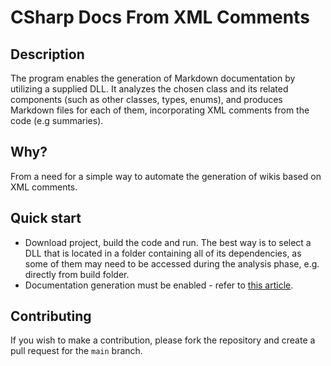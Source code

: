 #  CSharp Docs From XML Comments

## Description

The program enables the generation of Markdown documentation by utilizing a supplied DLL. It analyzes the chosen class and its related components (such as other classes, types, enums), and produces Markdown files for each of them, incorporating XML comments from the code (e.g summaries).

## Why?

From a need for a simple way to automate the generation of wikis based on XML comments.

## Quick start

- Download project, build the code and run. The best way  is to select a DLL that is located in a folder containing all of its dependencies, as some of them may need to be accessed during the analysis phase, e.g. directly from build folder.
- Documentation generation must be enabled - refer to [this article](https://learn.microsoft.com/en-us/visualstudio/ide/reference/generate-xml-documentation-comments?view=vs-2022).

## Contributing

If you wish to make a contribution, please fork the repository and create a pull request for the `main` branch.
